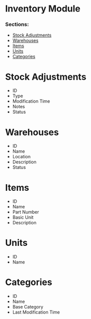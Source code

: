 # Inventory Module
### Sections:
* [Stock Adjustments](#stock-adjustments)
* [Warehouses](#warehouses)
* [Items](#items)
* [Units](#units)
* [Categories](#categories)

# Stock Adjustments
* ID
* Type
* Modification Time
* Notes
* Status

# Warehouses
* ID
* Name
* Location
* Description
* Status

# Items
* ID
* Name
* Part Number
* Basic Unit
* Description

# Units
* ID 
* Name

# Categories
* ID 
* Name
* Base Category
* Last Modification Time
